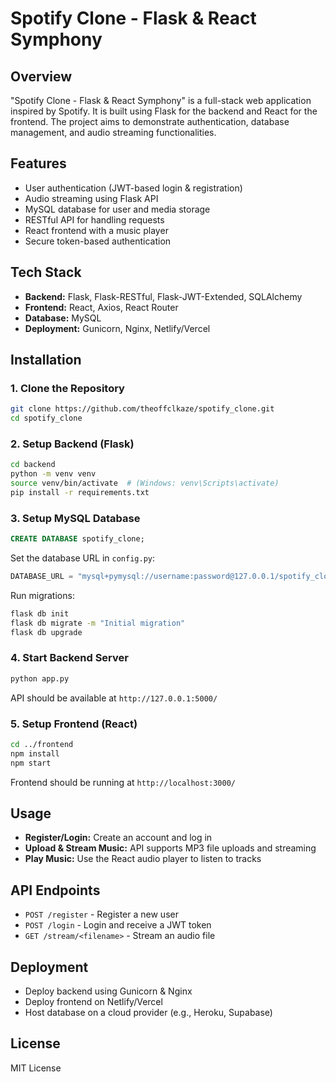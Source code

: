 # **Spotify Clone** - Flask & React Symphony

## Overview
"Spotify Clone - Flask & React Symphony" is a full-stack web application inspired by Spotify. It is built using Flask for the backend and React for the frontend. The project aims to demonstrate authentication, database management, and audio streaming functionalities.

## Features
- User authentication (JWT-based login & registration)
- Audio streaming using Flask API
- MySQL database for user and media storage
- RESTful API for handling requests
- React frontend with a music player
- Secure token-based authentication

## Tech Stack
- **Backend:** Flask, Flask-RESTful, Flask-JWT-Extended, SQLAlchemy
- **Frontend:** React, Axios, React Router
- **Database:** MySQL
- **Deployment:** Gunicorn, Nginx, Netlify/Vercel

## Installation
### 1. Clone the Repository
```bash
git clone https://github.com/theoffclkaze/spotify_clone.git
cd spotify_clone
```

### 2. Setup Backend (Flask)
```bash
cd backend
python -m venv venv
source venv/bin/activate  # (Windows: venv\Scripts\activate)
pip install -r requirements.txt
```

### 3. Setup MySQL Database
```sql
CREATE DATABASE spotify_clone;
```
Set the database URL in `config.py`:
```python
DATABASE_URL = "mysql+pymysql://username:password@127.0.0.1/spotify_clone"
```
Run migrations:
```bash
flask db init
flask db migrate -m "Initial migration"
flask db upgrade
```

### 4. Start Backend Server
```bash
python app.py
```
API should be available at `http://127.0.0.1:5000/`

### 5. Setup Frontend (React)
```bash
cd ../frontend
npm install
npm start
```
Frontend should be running at `http://localhost:3000/`

## Usage
- **Register/Login:** Create an account and log in
- **Upload & Stream Music:** API supports MP3 file uploads and streaming
- **Play Music:** Use the React audio player to listen to tracks

## API Endpoints
- `POST /register` - Register a new user
- `POST /login` - Login and receive a JWT token
- `GET /stream/<filename>` - Stream an audio file

## Deployment
- Deploy backend using Gunicorn & Nginx
- Deploy frontend on Netlify/Vercel
- Host database on a cloud provider (e.g., Heroku, Supabase)

## License
MIT License

